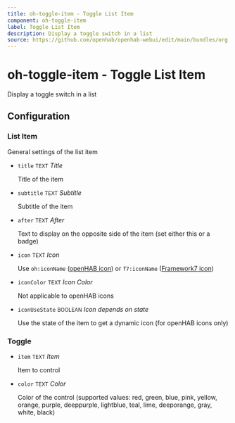 ```yaml
---
title: oh-toggle-item - Toggle List Item
component: oh-toggle-item
label: Toggle List Item
description: Display a toggle switch in a list
source: https://github.com/openhab/openhab-webui/edit/main/bundles/org.openhab.ui/doc/components/oh-toggle-item.md
---
```


# oh-toggle-item - Toggle List Item

<!-- GENERATED componentDescription -->
Display a toggle switch in a list
<!-- GENERATED /componentDescription -->

## Configuration

<!-- GENERATED props -->

### List Item

General settings of the list item


- `title` <small>TEXT</small> _Title_

  Title of the item

- `subtitle` <small>TEXT</small> _Subtitle_

  Subtitle of the item

- `after` <small>TEXT</small> _After_

  Text to display on the opposite side of the item (set either this or a badge)

- `icon` <small>TEXT</small> _Icon_

  Use <code>oh:iconName</code> (<a class="external text-color-blue" target="_blank" href="https://www.openhab.org/link/icons">openHAB icon</a>) or <code>f7:iconName</code> (<a class="external text-color-blue" target="_blank" href="https://framework7.io/icons/">Framework7 icon</a>)

- `iconColor` <small>TEXT</small> _Icon Color_

  Not applicable to openHAB icons

- `iconUseState` <small>BOOLEAN</small> _Icon depends on state_

  Use the state of the item to get a dynamic icon (for openHAB icons only)

### Toggle


- `item` <small>TEXT</small> _Item_

  Item to control

- `color` <small>TEXT</small> _Color_

  Color of the control (supported values: red, green, blue, pink, yellow, orange, purple, deeppurple, lightblue, teal, lime, deeporange, gray, white, black)

<!-- GENERATED /props -->
